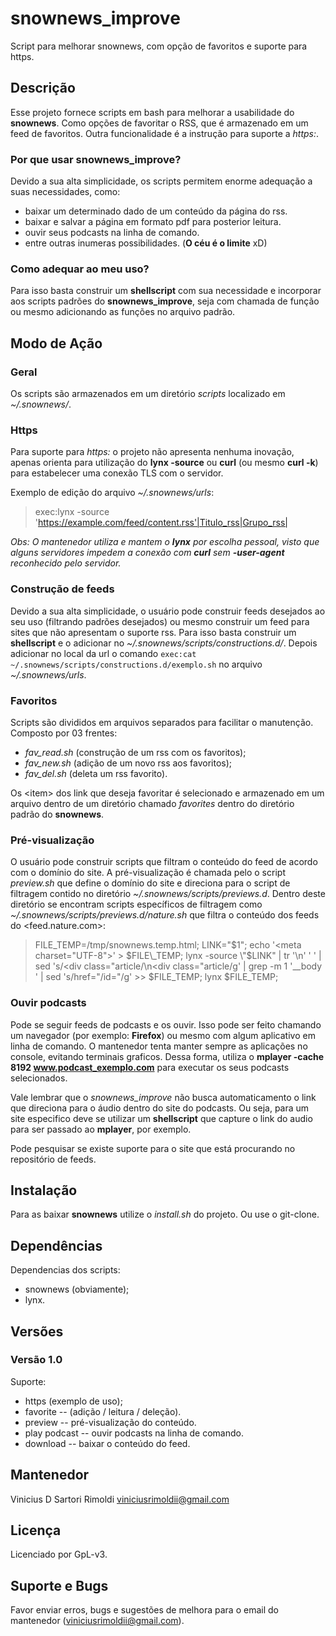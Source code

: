 # snownews_improve
Script para melhorar snownews, com opção de favoritos e suporte para https.


## Descrição
Esse projeto fornece scripts em bash para melhorar a usabilidade do __snownews__. Como opções de favoritar o RSS, que é armazenado em um feed de favoritos. Outra funcionalidade é a instrução para suporte a _https:_.

### Por que usar __snownews_improve__?
Devido a sua alta simplicidade, os scripts permitem enorme adequação a suas necessidades, como:
- baixar um determinado dado de um conteúdo da página do rss.
- baixar e salvar a página em formato pdf para posterior leitura.
- ouvir seus podcasts na linha de comando.
- entre outras inumeras possibilidades. (__O céu é o limite__ xD)

### Como adequar ao meu uso?
Para isso basta construir um __shellscript__ com sua necessidade e incorporar aos scripts padrões do __snownews_improve__, seja com chamada de função ou mesmo adicionando as funções no arquivo padrão.


## Modo de Ação
### Geral
Os scripts são armazenados em um diretório _scripts_ localizado em _~/.snownews/_.

### Https
Para suporte para _https:_ o projeto não apresenta nenhuma inovação, apenas orienta para utilização do __lynx -source__ ou __curl__ (ou mesmo __curl -k__) para estabelecer uma conexão TLS com o servidor.

Exemplo de edição do arquivo _~/.snownews/urls_:
>
> exec:lynx -source 'https://example.com/feed/content.rss'|Titulo_rss|Grupo_rss|
>

_Obs: O mantenedor utiliza e mantem o __lynx__ por escolha pessoal, visto que alguns servidores impedem a conexão com __curl__ sem __-user-agent__ reconhecido pelo servidor._

### Construção de feeds
Devido a sua alta simplicidade, o usuário pode construir feeds desejados ao seu uso (filtrando padrões desejados) ou mesmo construir um feed para sites que não apresentam o suporte rss. Para isso basta construir um __shellscript__ e o adicionar no _~/.snownews/scripts/constructions.d/_. Depois adicionar no local da url o comando `exec:cat ~/.snownews/scripts/constructions.d/exemplo.sh` no arquivo _~/.snownews/urls_.

### Favoritos
Scripts são divididos em arquivos separados para facilitar o manutenção. Composto por 03 frentes:
- _fav_read.sh_ (construção de um rss com os favoritos);
- _fav_new.sh_ (adição de um novo rss aos favoritos);
- _fav_del.sh_ (deleta um rss favorito).

Os \<item\> dos link que deseja favoritar é selecionado e armazenado em um arquivo dentro de um diretório chamado _favorites_ dentro do diretório padrão do __snownews__.

### Pré-visualização
O usuário pode construir scripts que filtram o conteúdo do feed de acordo com o domínio do site. A pré-visualização é chamada pelo o script _preview.sh_ que define o domínio do site e direciona para o script de filtragem contido no diretório _~/.snownews/scripts/previews.d_. Dentro deste diretório se encontram scripts específicos de filtragem como _~/.snownews/scripts/previews.d/nature.sh_ que filtra o conteúdo dos feeds do <feed.nature.com>:

>
> FILE_TEMP=/tmp/snownews.temp.html;
> LINK=\"$1\"; 
> echo '<meta charset=\"UTF-8\">' > $FILE\_TEMP;
> lynx -source \"$LINK\" | tr '\n' ' ' | sed 's/<div class=\"article/\\n<div class=\"article/g' | grep -m 1 '\_\_body ' | sed 's/href=\"/id=\"/g' >> $FILE\_TEMP;
> lynx $FILE\_TEMP;
>
  
### Ouvir podcasts
Pode se seguir feeds de podcasts e os ouvir. Isso pode ser feito chamando um navegador (por exemplo: __Firefox__) ou mesmo com algum aplicativo em linha de comando. O mantenedor tenta manter sempre as aplicações no console, evitando terminais graficos. Dessa forma, utiliza o __mplayer -cache 8192 www.podcast_exemplo.com__ para executar os seus podcasts selecionados.

Vale lembrar que o _snownews_improve_ não busca automaticamento o link que direciona para o áudio dentro do site do podcasts. Ou seja, para um site especifico deve se utilizar um __shellscript__ que capture o link do audio para ser passado ao __mplayer__, por exemplo.

Pode pesquisar se existe suporte para o site que está procurando no repositório de feeds.


## Instalação
Para as baixar __snownews__ utilize o _install.sh_ do projeto. Ou use o git-clone.


## Dependências
Dependencias dos scripts:
- snownews (obviamente);
- lynx.


## Versões
### Versão 1.0
Suporte:
- https (exemplo de uso);
- favorite -- (adição / leitura / deleção).
- preview -- pré-visualização do conteúdo.
- play podcast -- ouvir podcasts na linha de comando.
- download -- baixar o conteúdo do feed.


## Mantenedor
Vinicius D Sartori Rimoldi  <viniciusrimoldii@gmail.com>


## Licença
Licenciado por GpL-v3.


## Suporte e Bugs
Favor enviar erros, bugs e sugestões de melhora para o email do mantenedor (<viniciusrimoldii@gmail.com>).

